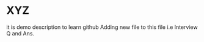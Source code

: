 # XYZ
it  is demo description to learn github
Adding new file to this file i.e Interview Q and Ans.
